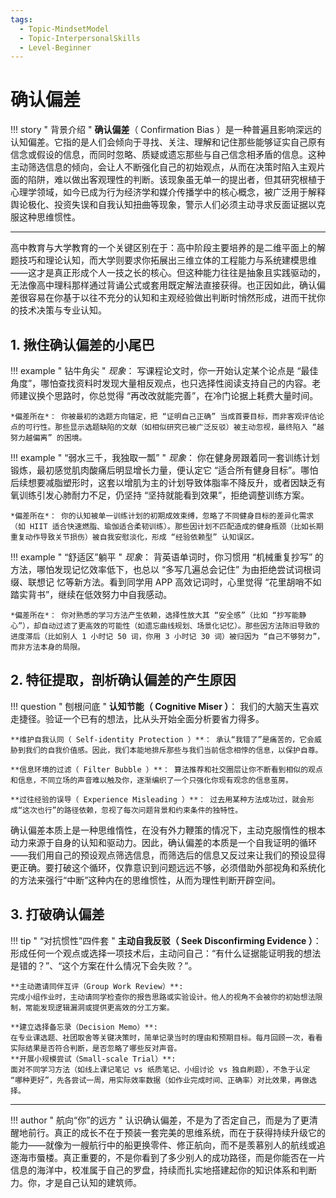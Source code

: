 ```yaml
---
tags:
  - Topic-MindsetModel
  - Topic-InterpersonalSkills
  - Level-Beginner
---
```


# 确认偏差
!!! story " 背景介绍 "
    **确认偏差**（ Confirmation Bias ）是一种普遍且影响深远的认知偏差。它指的是人们会倾向于寻找、关注、理解和记住那些能够证实自己原有信念或假设的信息，而同时忽略、质疑或遗忘那些与自己信念相矛盾的信息。这种主动筛选信息的倾向，会让人不断强化自己的初始观点，从而在决策时陷入主观片面的陷阱，难以做出客观理性的判断。该现象虽无单一的提出者，但其研究根植于心理学领域，如今已成为行为经济学和媒介传播学中的核心概念，被广泛用于解释舆论极化、投资失误和自我认知扭曲等现象，警示人们必须主动寻求反面证据以克服这种思维惯性。

---
高中教育与大学教育的一个关键区别在于：高中阶段主要培养的是二维平面上的解题技巧和理论认知，而大学则要求你拓展出三维立体的工程能力与系统建模思维——这才是真正形成个人一技之长的核心。但这种能力往往是抽象且实践驱动的，无法像高中理科那样通过背诵公式或套用既定解法直接获得。也正因如此，确认偏差很容易在你基于以往不充分的认知和主观经验做出判断时悄然形成，进而干扰你的技术决策与专业认知。

## 1. 揪住确认偏差的小尾巴
!!! example " 钻牛角尖 "
    *现象*： 写课程论文时，你一开始认定某个论点是 “最佳角度”，哪怕查找资料时发现大量相反观点，也只选择性阅读支持自己的内容。老师建议换个思路时，你总觉得 “再改改就能完善”，在冷门论据上耗费大量时间。​

    *偏差所在*： 你被最初的选题方向锚定，把 “证明自己正确” 当成首要目标，而非客观评估论点的可行性。那些显示选题缺陷的文献（如相似研究已被广泛反驳）被主动忽视，最终陷入 “越努力越偏离” 的困境。

!!! example " “弱水三千，我独取一瓢” "
    *现象*： 你在健身房跟着同一套训练计划锻炼，最初感觉肌肉酸痛后明显增长力量，便认定它 “适合所有健身目标”。哪怕后续想要减脂塑形时，这套以增肌为主的计划导致体脂率不降反升，或者因缺乏有氧训练引发心肺耐力不足，仍坚持 “坚持就能看到效果”，拒绝调整训练方案。
    
    *偏差所在*： 你的认知被单一训练计划的初期成效束缚，忽略了不同健身目标的差异化需求（如 HIIT 适合快速燃脂、瑜伽适合柔韧训练）。那些因计划不匹配造成的健身瓶颈（比如长期重复动作导致关节损伤）被自我安慰淡化，形成 “经验依赖型” 认知误区。

!!! example " “舒适区”躺平 "
    *现象*： 背英语单词时，你习惯用 “机械重复抄写” 的方法，哪怕发现记忆效率低下，也总以 “多写几遍总会记住” 为由拒绝尝试词根词缀、联想记
    忆等新方法。看到同学用 APP 高效记词时，心里觉得 “花里胡哨不如踏实背书”，继续在低效努力中自我感动。​
    
    *偏差所在*： 你对熟悉的学习方法产生依赖，选择性放大其 “安全感”（比如 “抄写能静心”），却自动过滤了更高效的可能性（如遗忘曲线规划、场景化记忆）。那些因方法陈旧导致的进度滞后（比如别人 1 小时记 50 词，你用 3 小时记 30 词）被归因为 “自己不够努力”，而非方法本身的局限。

## 2. 特征提取，剖析确认偏差的产生原因
!!! question " 刨根问底 "
    **认知节能（ Cognitive Miser ）**： 我们的大脑天生喜欢走捷径。验证一个已有的想法，比从头开始全面分析要省力得多。

    **维护自我认同（ Self-identity Protection ）**： 承认“我错了”是痛苦的，它会威胁到我们的自我价值感。因此，我们本能地排斥那些与我们当前信念相悖的信息，以保护自尊。

    **信息环境的过滤（ Filter Bubble ）**： 算法推荐和社交圈层让你不断看到相似的观点和信息，不同立场的声音难以触及你，逐渐编织了一个只强化你现有观念的信息茧房。

    **过往经验的误导（ Experience Misleading ）**： 过去用某种方法成功过，就会形成“这次也行”的路径依赖，忽视了每次问题背景和约束条件的独特性。
确认偏差本质上是一种思维惰性，在没有外力鞭策的情况下，主动克服惰性的根本动力来源于自身的认知和驱动力。因此，确认偏差的本质是一个自我证明的循环——我们用自己的预设观点筛选信息，而筛选后的信息又反过来让我们的预设显得更正确。要打破这个循环，仅靠意识到问题远远不够，必须借助外部视角和系统化的方法来强行“中断”这种内在的思维惯性，从而为理性判断开辟空间。

## 3. 打破确认偏差
!!! tip " “对抗惯性”四件套 "
    **主动自我反驳（ Seek Disconfirming Evidence ）**：
    形成任何一个观点或选择一项技术后，主动问自己：“有什么证据能证明我的想法是错的？”、“这个方案在什么情况下会失败？”。

    **主动邀请同伴互评（Group Work Review）​**:
    完成小组作业时，主动请同学检查你的报告思路或实验设计。他人的视角不会被你的初始想法限制，常能发现逻辑漏洞或提供更高效的分工方案。​
    
    **建立选择备忘录（Decision Memo）​**:
    在专业课选题、社团取舍等关键决策时，简单记录当时的理由和预期目标。每月回顾一次，看看实际结果是否符合判断，是否忽略了哪些反对声音。​
    **开展小规模尝试（Small-scale Trial）**:​
    面对不同学习方法（如线上课记笔记 vs 纸质笔记、小组讨论 vs 独自刷题），不急于认定 “哪种更好”，先各尝试一周，用实际效率数据（如作业完成时间、正确率）对比效果，再做选择。
    
___
!!! author " 航向“你”的远方 "
    认识确认偏差，不是为了否定自己，而是为了更清醒地前行。真正的成长不在于预装一套完美的思维系统，而在于获得持续升级它的能力——就像为一艘航行中的船更换零件、修正航向，而不是羡慕别人的航线或追逐海市蜃楼。真正重要的，不是你看到了多少别人的成功路径，而是你能否在一片信息的海洋中，校准属于自己的罗盘，持续而扎实地搭建起你的知识体系和判断力。你，才是自己认知的建筑师。